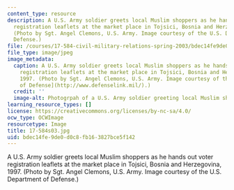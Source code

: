 ```yaml
---
content_type: resource
description: A U.S. Army soldier greets local Muslim shoppers as he hands out voter
  registration leaflets at the market place in Tojsici, Bosnia and Herzegovina, 1997.
  (Photo by Sgt. Angel Clemons, U.S. Army. Image courtesy of the U.S. Department of
  Defense.)
file: /courses/17-584-civil-military-relations-spring-2003/bdec14fe9de0d0c8fb163827bce5f142_17-584s03.jpg
file_type: image/jpeg
image_metadata:
  caption: A U.S. Army soldier greets local Muslim shoppers as he hands out voter
    registration leaflets at the market place in Tojsici, Bosnia and Herzegovina,
    1997. (Photo by Sgt. Angel Clemons, U.S. Army. Image courtesy of the [U.S. Department
    of Defense](http://www.defenselink.mil/).)
  credit: ''
  image-alt: Photogrpah of a U.S. Army soldier greeting local Muslim shoppers.
learning_resource_types: []
license: https://creativecommons.org/licenses/by-nc-sa/4.0/
ocw_type: OCWImage
resourcetype: Image
title: 17-584s03.jpg
uid: bdec14fe-9de0-d0c8-fb16-3827bce5f142
---
```

A U.S. Army soldier greets local Muslim shoppers as he hands out voter registration leaflets at the market place in Tojsici, Bosnia and Herzegovina, 1997. (Photo by Sgt. Angel Clemons, U.S. Army. Image courtesy of the U.S. Department of Defense.)